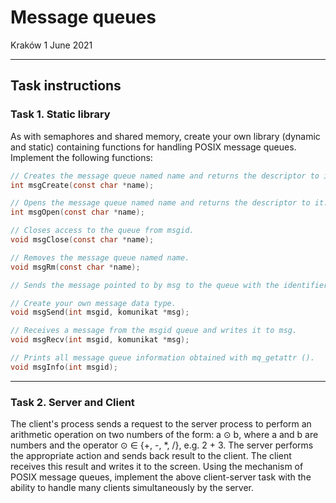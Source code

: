 # Message queues

Kraków 1 June 2021

---

## Task instructions

### Task 1. Static library

As with semaphores and shared memory, create your own library (dynamic and static) containing functions for handling POSIX message queues.
Implement the following functions:

```c
// Creates the message queue named name and returns the descriptor to it.
int msgCreate(const char *name);

// Opens the message queue named name and returns the descriptor to it.
int msgOpen(const char *name);

// Closes access to the queue from msgid.
void msgClose(const char *name);

// Removes the message queue named name.
void msgRm(const char *name);

// Sends the message pointed to by msg to the queue with the identifier msgid.

// Create your own message data type.
void msgSend(int msgid, komunikat *msg);

// Receives a message from the msgid queue and writes it to msg.
void msgRecv(int msgid, komunikat *msg);

// Prints all message queue information obtained with mq_getattr ().
void msgInfo(int msgid);
```

---

### Task 2. Server and Client

The client's process sends a request to the server process to perform an arithmetic operation on two numbers of the form: a ⊙ b, where a and b are numbers and the operator ⊙ ∈ {+, -, *, /}, e.g. 2 + 3. The server performs the appropriate action and sends back result to the client. The client receives this result and writes it to the screen. Using the mechanism of POSIX message queues, implement the above client-server task with the ability to handle many clients simultaneously by the server.
